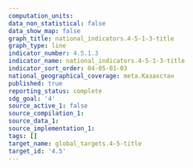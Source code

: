 ```yaml
---
computation_units:
data_non_statistical: false
data_show_map: false
graph_title: national_indicators.4-5-1-3-title
graph_type: line
indicator_number: 4.5.1.3
indicator_name: national_indicators.4-5-1-3-title
indicator_sort_order: 04-05-01-03
national_geographical_coverage: meta.Казахстан
published: true
reporting_status: complete
sdg_goal: '4'
source_active_1: false
source_compilation_1:
source_data_1:
source_implementation_1:
tags: []
target_name: global_targets.4-5-title
target_id: '4.5'
---
```

